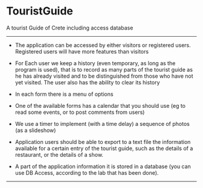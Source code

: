# TouristGuide

A tourist Guide of Crete including access database 

--------------------------------------
* The application can be accessed by either visitors or registered users.  
 Registered users will have more features than visitors
 
* For Each user we keep a history (even temporary, as long as the program is used), that is to record as many parts of the tourist guide as he has already visited and to be distinguished from those who have not yet visited. The user also has the ability to clear its history

* In each form there is a menu of options 

* One of the available forms has a calendar that you should use (eg to read some events, or to post comments from users)

* We use a timer to implement (with a time delay) a sequence of photos (as a slideshow)

* Application users should be able to export to a text file the information available for a certain entry of the tourist guide, such as the details of a restaurant, or the details of a show.

* A part of the application information it is stored in a database (you can use DB Access, according to the lab that has been done).
--------------------------------------------------
